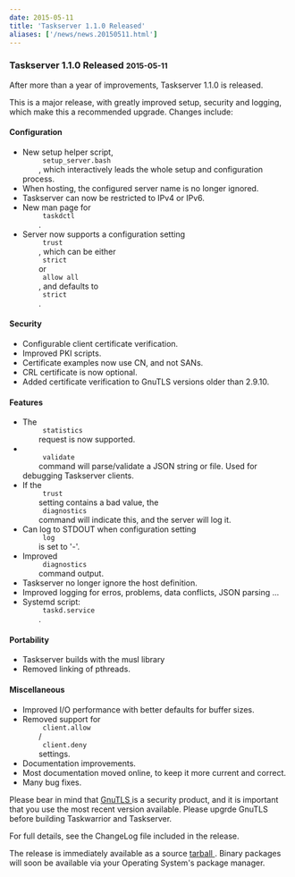 ```yaml
---
date: 2015-05-11
title: 'Taskserver 1.1.0 Released'
aliases: ['/news/news.20150511.html']
---
```

<div class="col-md-8 main">
 <div class="row">
  <h3>
   Taskserver 1.1.0 Released
   <small>
    2015-05-11
   </small>
  </h3>
  <p>
   After more than a year of improvements, Taskserver 1.1.0 is released.
  </p>
  <p>
   This is a major release, with greatly improved setup, security and
            logging, which make this a recommended upgrade.  Changes include:
  </p>
  <h4>
   Configuration
  </h4>
  <ul>
   <li>
    New setup helper script,
    <code>
     setup_server.bash
    </code>
    , which interactively leads the whole setup and configuration process.
   </li>
   <li>
    When hosting, the configured server name is no longer ignored.
   </li>
   <li>
    Taskserver can now be restricted to IPv4 or IPv6.
   </li>
   <li>
    New man page for
    <code>
     taskdctl
    </code>
    .
   </li>
   <li>
    Server now supports a configuration setting
    <code>
     trust
    </code>
    , which can be either
    <code>
     strict
    </code>
    or
    <code>
     allow all
    </code>
    , and defaults to
    <code>
     strict
    </code>
    .
   </li>
  </ul>
  <h4>
   Security
  </h4>
  <ul>
   <li>
    Configurable client certificate verification.
   </li>
   <li>
    Improved PKI scripts.
   </li>
   <li>
    Certificate examples now use CN, and not SANs.
   </li>
   <li>
    CRL certificate is now optional.
   </li>
   <li>
    Added certificate verification to GnuTLS versions older than 2.9.10.
   </li>
  </ul>
  <h4>
   Features
  </h4>
  <ul>
   <li>
    The
    <code>
     statistics
    </code>
    request is now supported.
   </li>
   <li>
    <code>
     validate
    </code>
    command will parse/validate a JSON string or file.  Used for debugging Taskserver clients.
   </li>
   <li>
    If the
    <code>
     trust
    </code>
    setting contains a bad value, the
    <code>
     diagnostics
    </code>
    command will indicate this, and the server will log it.
   </li>
   <li>
    Can log to STDOUT when configuration setting
    <code>
     log
    </code>
    is set to '-'.
   </li>
   <li>
    Improved
    <code>
     diagnostics
    </code>
    command output.
   </li>
   <li>
    Taskserver no longer ignore the host definition.
   </li>
   <li>
    Improved logging for erros, problems, data conflicts, JSON parsing ...
   </li>
   <li>
    Systemd script:
    <code>
     taskd.service
    </code>
    .
   </li>
  </ul>
  <h4>
   Portability
  </h4>
  <ul>
   <li>
    Taskserver builds with the musl library
   </li>
   <li>
    Removed linking of pthreads.
   </li>
  </ul>
  <h4>
   Miscellaneous
  </h4>
  <ul>
   <li>
    Improved I/O performance with better defaults for buffer sizes.
   </li>
   <li>
    Removed support for
    <code>
     client.allow
    </code>
    /
    <code>
     client.deny
    </code>
    settings.
   </li>
   <li>
    Documentation improvements.
   </li>
   <li>
    Most documentation moved online, to keep it more current and correct.
   </li>
   <li>
    Many bug fixes.
   </li>
  </ul>
  <p>
   Please bear in mind that
   <a href="http://gnutls.org/">
    GnuTLS
   </a>
   is a security product, and it is important that you use the most
            recent version available.  Please upgrde GnuTLS before building
            Taskwarrior and Taskserver.
  </p>
  <p>
   For full details, see the ChangeLog file included in the release.
  </p>
  <p>
   The release is immediately available as a source
   <a href="/download?pk_campaign=twitter&amp;pk_kwd=taskd-1.1.0">
    tarball
   </a>
   .
            Binary packages will soon be available via your Operating System's
            package manager.
  </p>
  <br/>
  <br/>
 </div>
</div>

